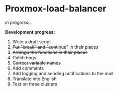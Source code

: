 # Proxmox-load-balancer
<i>in progress...</i>

<strong>Development progress:</strong>
1. <strike>Write a draft script</strike>
2. <strike>Put "break" and "cont</strike>inue" in their places
3. <strike>Arrange the functions in their places</strike>
4. <strike>Catch bu</strike>gs
5. <strike>Correct variable names</strike>
6. Add comments
7. Add logging and sending notifications to the mail
8. Translate into English
9. Test on three clusters
